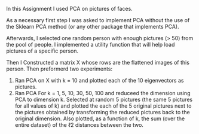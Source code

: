 In this Assignment I used PCA on pictures of faces. 

As a necessary first step I was asked to implement PCA without the use of the Sklearn
PCA method (or any other package that implements PCA). 

Afterwards, I selected one random person with enough pictures (> 50) from the pool of people. I implemented  a
utility function that will help load pictures of a specific person.

Then I Constructed a matrix X whose rows are the flattened images of this person. 
Then preformerd two experiments:
1. Ran PCA on X with k = 10 and plotted each of the 10 eigenvectors as pictures.
2. Ran PCA For k = 1, 5, 10, 30, 50, 100 and reduceed the
dimension using PCA to dimension k. Selected at random 5 pictures (the same 5 pictures
for all values of k) and plotted the each of the 5 original pictures next to the pictures
obtained by transforming the reduced pictures back to the original dimension.
Also plotted, as a function of k, the sum (over the entire dataset) of the ℓ2 distances between
the two.
